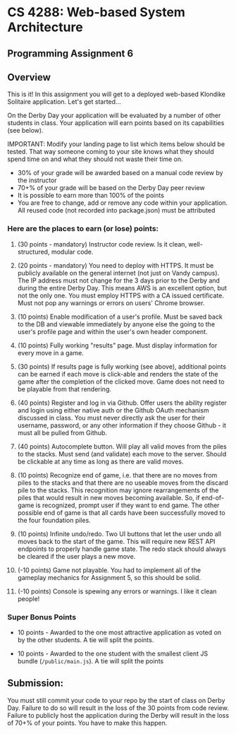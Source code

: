 # CS 4288: Web-based System Architecture

## Programming Assignment 6

## Overview

This is it! In this assignment you will get to a deployed web-based Klondike Solitaire application. Let's get started...

On the Derby Day your application will be evaluated by a number of other students in class. Your application will earn points based on its capabilities (see below).

IMPORTANT: Modify your landing page to list which items below should be tested. That way someone coming to your site knows what they should spend time on and what they should not waste their time on.

- 30% of your grade will be awarded based on a manual code review by the instructor
- 70+% of your grade will be based on the Derby Day peer review
- It is possible to earn more than 100% of the points
- You are free to change, add or remove any code within your application. All reused code (not recorded into package.json) must be attributed

### Here are the places to earn (or lose) points:

1. (30 points - mandatory) Instructor code review. Is it clean, well-structured, modular code.

1. (20 points - mandatory) You need to deploy with HTTPS. It must be publicly available on the general internet (not just on Vandy campus). The IP address must not change for the 3 days prior to the Derby and during the entire Derby Day. This means AWS is an excellent option, but not the only one. You must employ HTTPS with a CA issued certificate. Must not pop any warnings or errors on users' Chrome browser.

1. (10 points) Enable modification of a user's profile. Must be saved back to the DB and viewable immediately by anyone else the going to the user's profile page and within the user's own header component.

1. (10 points) Fully working "results" page. Must display information for every move in a game.

1. (30 points) If results page is fully working (see above), additional points can be earned if each move is click-able and renders the state of the game after the completion of the clicked move. Game does not need to be playable from that rendering.

1. (40 points) Register and log in via Github. Offer users the ability register and login using either native auth or the Github OAuth mechanism discussed in class. You must never directly ask the user for their username, password, or any other information if they choose Github - it must all be pulled from Github.

1. (40 points) Autocomplete button. Will play all valid moves from the piles to the stacks. Must send (and validate) each move to the server. Should be clickable at any time as long as there are valid moves.

1. (10 points) Recognize end of game, i.e. that there are no moves from piles to the stacks and that there are no useable moves from the discard pile to the stacks. This recognition may ignore rearrangements of the piles that would result in new moves becoming available. So, if end-of-game is recognized, prompt user if they want to end game. The other possible end of game is that all cards have been successfully moved to the four foundation piles.

1. (10 points) Infinite undo/redo. Two UI buttons that let the user undo all moves back to the start of the game. This will require new REST API endpoints to properly handle game state. The redo stack should always be cleared if the user plays a new move.

1. (-10 points) Game not playable. You had to implement all of the gameplay mechanics for Assignment 5, so this should be solid.

1. (-10 points) Console is spewing any errors or warnings. I like it clean people!

### Super Bonus Points

- 10 points - Awarded to the one most attractive application as voted on by the other students. A tie will split the points.

- 10 points - Awarded to the one student with the smallest client JS bundle (`/public/main.js`). A tie will split the points

## Submission:

You must still commit your code to your repo by the start of class on Derby Day. Failure to do so will result in the loss of the 30 points from code review. Failure to publicly host the application during the Derby will result in the loss of 70+% of your points. You have to make this happen.

